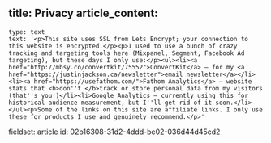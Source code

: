 title: Privacy
article_content:
  -
    type: text
    text: '<p>This site uses SSL from Lets Encrypt; your connection to this website is encrypted.</p><p>I used to use a bunch of crazy tracking and targeting tools here (Mixpanel, Segment, Facebook Ad targeting), but these days I only use:</p><ul><li><a href="http://mbsy.co/convertkit/75552">ConvertKit</a> – for my <a href="https://justinjackson.ca/newsletter">email newsletter</a></li><li><a href="https://usefathom.com/">Fathom Analytics</a> – website stats that <b>don''t </b>track or store personal data from my visitors (that''s you!)</li><li>Google Analytics – currently using this for historical audience measurement, but I''ll get rid of it soon.</li></ul><p>Some of the links on this site are affiliate links. I only use these for products I use and genuinely recommend.</p>'
fieldset: article
id: 02b16308-31d2-4ddd-be02-036d44d45cd2
